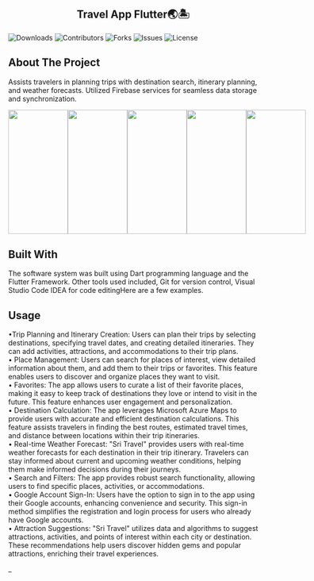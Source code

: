 <br/>
<p align="center">
  <h2 align="center">Travel App Flutter🌏🏝</h2>

</p>

![Downloads](https://img.shields.io/github/downloads/Chamalka20/Travel-app-flutter/total) ![Contributors](https://img.shields.io/github/contributors/Chamalka20/Travel-app-flutter?color=dark-green) ![Forks](https://img.shields.io/github/forks/Chamalka20/Travel-app-flutter?style=social) ![Issues](https://img.shields.io/github/issues/Chamalka20/Travel-app-flutter) ![License](https://img.shields.io/github/license/Chamalka20/Travel-app-flutter) 

## About The Project

Assists travelers in 
planning trips with destination search, itinerary 
planning, and weather forecasts. Utilized Firebase 
services for seamless data storage and 
synchronization.

<div style="display: flex;">
  <img src="https://drive.google.com/uc?export=view&id=1iMQIj6OKjwtvhL5JpSx4QslXlpOx4goI" width="120px" height="250px">
  <img src="https://drive.google.com/uc?export=view&id=1TGNtkOFRS_UWdvc3GhI79Hz6Lc_0vPC0" width="120px" height="250px">
  <img src="https://drive.google.com/uc?export=view&id=1ofYLVtIuY0U9PeOAY6GZj2D41fJGV1zP" width="120px" height="250px">
  <img src="https://drive.google.com/uc?export=view&id=1EgH13X9ut5lxBklpI-39jhUQRoyc1e91" width="120px" height="250px">
  <img src="https://drive.google.com/uc?export=view&id=1F4iLS2x6eBN64COIh1t57wbmtqewqRbx" width="120px" height="250px">
</div>



## Built With

The software system was built using Dart programming language and the Flutter Framework. 
Other tools used included, Git for version control, Visual Studio Code IDEA for code editingHere are a few examples.



## Usage

•Trip Planning and Itinerary Creation: Users can plan their trips by selecting destinations, 
specifying travel dates, and creating detailed itineraries. They can add activities, 
attractions, and accommodations to their trip plans.<br>
• Place Management: Users can search for places of interest, view detailed information 
about them, and add them to their trips or favorites. This feature enables users to 
discover and organize places they want to visit.<br>
• Favorites: The app allows users to curate a list of their favorite places, making it easy to 
keep track of destinations they love or intend to visit in the future. This feature enhances 
user engagement and personalization.<br>
• Destination Calculation: The app leverages Microsoft Azure Maps to provide users with 
accurate and efficient destination calculations. This feature assists travelers in finding the 
best routes, estimated travel times, and distance between locations within their trip 
itineraries.<br>
• Real-time Weather Forecast: "Sri Travel" provides users with real-time weather forecasts 
for each destination in their trip itinerary. Travelers can stay informed about current and 
upcoming weather conditions, helping them make informed decisions during their
journeys.<br>
• Search and Filters: The app provides robust search functionality, allowing users to find 
specific places, activities, or accommodations.<br>
• Google Account Sign-In: Users have the option to sign in to the app using their Google 
accounts, enhancing convenience and security. This sign-in method simplifies the 
registration and login process for users who already have Google accounts.<br>
• Attraction Suggestions: "Sri Travel" utilizes data and algorithms to suggest attractions, 
activities, and points of interest within each city or destination. These recommendations 
help users discover hidden gems and popular attractions, enriching their travel 
experiences.

_
